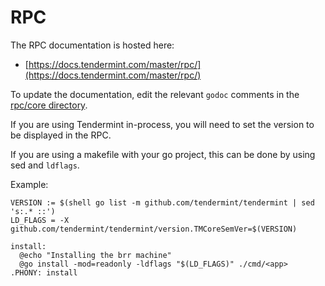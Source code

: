 # RPC

The RPC documentation is hosted here:

- [https://docs.tendermint.com/master/rpc/](https://docs.tendermint.com/master/rpc/)

To update the documentation, edit the relevant `godoc` comments in the [rpc/core directory](https://github.com/tendermint/tendermint/tree/master/rpc/core).

If you are using Tendermint in-process, you will need to set the version to be displayed in the RPC.

If you are using a makefile with your go project, this can be done by using sed and `ldflags`.

Example:

```
VERSION := $(shell go list -m github.com/tendermint/tendermint | sed 's:.* ::')
LD_FLAGS = -X github.com/tendermint/tendermint/version.TMCoreSemVer=$(VERSION)

install:
  @echo "Installing the brr machine"
  @go install -mod=readonly -ldflags "$(LD_FLAGS)" ./cmd/<app>
.PHONY: install
```
